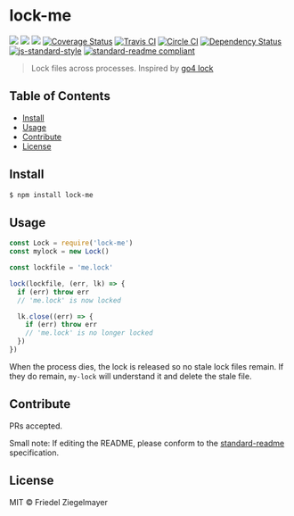 # lock-me

[![](https://img.shields.io/badge/made%20by-Protocol%20Labs-blue.svg?style=flat-square)](http://ipn.io)
[![](https://img.shields.io/badge/project-IPFS-blue.svg?style=flat-square)](http://ipfs.io/)
[![](https://img.shields.io/badge/freenode-%23ipfs-blue.svg?style=flat-square)](http://webchat.freenode.net/?channels=%23ipfs)
[![Coverage Status](https://coveralls.io/repos/github/dignifiedquire/lock-me/badge.svg?branch=master)](https://coveralls.io/github/dignifiedquire/lock-me?branch=master)
[![Travis CI](https://travis-ci.org/dignifiedquire/lock-me.svg?branch=master)](https://travis-ci.org/dignifiedquire/lock-me)
[![Circle CI](https://circleci.com/gh/dignifiedquire/lock-me.svg?style=svg)](https://circleci.com/gh/dignifiedquire/lock-me)
[![Dependency Status](https://david-dm.org/dignifiedquire/lock-me.svg?style=flat-square)](https://david-dm.org/dignifiedquire/lock-me)
[![js-standard-style](https://img.shields.io/badge/code%20style-standard-brightgreen.svg?style=flat-square)](https://github.com/feross/standard)
[![standard-readme compliant](https://img.shields.io/badge/standard--readme-OK-green.svg?style=flat-square)](https://github.com/RichardLitt/standard-readme)


> Lock files across processes. Inspired by [go4 lock](https://github.com/camlistore/go4/blob/master/lock)

## Table of Contents

- [Install](#install)
- [Usage](#usage)
- [Contribute](#contribute)
- [License](#license)

## Install

```bash
$ npm install lock-me
```

## Usage

```js
const Lock = require('lock-me')
const mylock = new Lock()

const lockfile = 'me.lock'

lock(lockfile, (err, lk) => {
  if (err) throw err
  // 'me.lock' is now locked

  lk.close((err) => {
    if (err) throw err
    // 'me.lock' is no longer locked
  })
})
```

When the process dies, the lock is released so no stale lock files remain.
If they do remain, `my-lock` will understand it and delete the stale file.

## Contribute

PRs accepted.

Small note: If editing the README, please conform to the [standard-readme](https://github.com/RichardLitt/standard-readme) specification.

## License

MIT © Friedel Ziegelmayer
